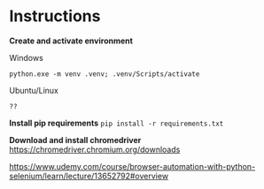 # Instructions

**Create and activate environment**

Windows

`python.exe -m venv .venv; .venv/Scripts/activate`

Ubuntu/Linux

`??`

**Install pip requirements**
`pip install -r requirements.txt`

**Download and install chromedriver**
https://chromedriver.chromium.org/downloads



https://www.udemy.com/course/browser-automation-with-python-selenium/learn/lecture/13652792#overview